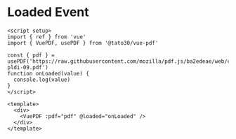 # Loaded Event

```vue
<script setup>
import { ref } from 'vue'
import { VuePDF, usePDF } from '@tato30/vue-pdf'

const { pdf } = usePDF('https://raw.githubusercontent.com/mozilla/pdf.js/ba2edeae/web/compressed.tracemonkey-pldi-09.pdf')
function onLoaded(value) {
  console.log(value)
}
</script>

<template>
  <div>
    <VuePDF :pdf="pdf" @loaded="onLoaded" />
  </div>
</template>
```

<ClientOnly>
  <Loaded />
</ClientOnly>